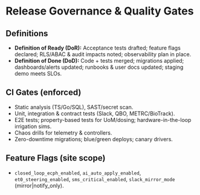 # Release Governance & Quality Gates

## Definitions
- **Definition of Ready (DoR):** Acceptance tests drafted; feature flags declared; RLS/ABAC & audit impacts noted; observability plan in place.
- **Definition of Done (DoD):** Code + tests merged; migrations applied; dashboards/alerts updated; runbooks & user docs updated; staging demo meets SLOs.

## CI Gates (enforced)
- Static analysis (TS/Go/SQL), SAST/secret scan.
- Unit, integration & contract tests (Slack, QBO, METRC/BioTrack).
- E2E tests; property-based tests for UoM/dosing; hardware-in-the-loop irrigation sims.
- Chaos drills for telemetry & controllers.
- Zero-downtime migrations; blue/green deploys; canary drivers.

## Feature Flags (site scope)
- `closed_loop_ecph_enabled`, `ai_auto_apply_enabled`, `et0_steering_enabled`, `sms_critical_enabled`, `slack_mirror_mode` (mirror|notify_only).
